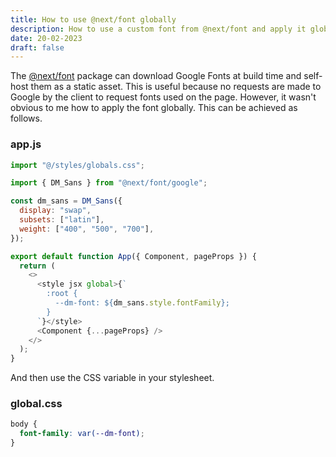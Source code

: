 ```yaml
---
title: How to use @next/font globally
description: How to use a custom font from @next/font and apply it globally in your Next.js application
date: 20-02-2023
draft: false
---
```


The [@next/font](https://www.npmjs.com/package/@next/font) package can download Google Fonts at build time and self-host them as a static asset. This is useful because no requests are made to Google by the client to request fonts used on the page. However, it wasn't obvious to me how to apply the font globally. This can be achieved as follows.

### app.js

```js
import "@/styles/globals.css";

import { DM_Sans } from "@next/font/google";

const dm_sans = DM_Sans({
  display: "swap",
  subsets: ["latin"],
  weight: ["400", "500", "700"],
});

export default function App({ Component, pageProps }) {
  return (
    <>
      <style jsx global>{`
        :root {
          --dm-font: ${dm_sans.style.fontFamily};
        }
      `}</style>
      <Component {...pageProps} />
    </>
  );
}
```

And then use the CSS variable in your stylesheet.

### global.css

```css
body {
  font-family: var(--dm-font);
}
```
